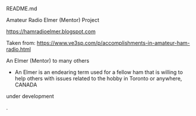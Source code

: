 README.md 

Amateur Radio Elmer (Mentor) Project

https://hamradioelmer.blogspot.com

Taken from:   https://www.ve3sp.com/p/accomplishments-in-amateur-ham-radio.html

An Elmer (Mentor) to many others 
- An Elmer is an endearing term used for a fellow ham that is willing to help others with issues related to the hobby in Toronto or anywhere, CANADA

under development 

.
